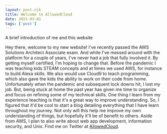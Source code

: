 ```yaml
---
layout: post.njk
title: Welcome to AllowedCloud
date: 2021-03-01
tags: ['post']
---
```


<!-- Start Excerpt -->
A brief introduction of me and this website
<!-- Excerpt End -->

Hey there, welcome to my new website! I've recently passed the AWS Solutions Architect Associate exam.
And while I've messed around with the platform for a couple of years, I've never had a job that fully involved it. By getting myself certified, I'm hoping to change that. Before the pandemic I was teaching kids STEAM concepts and at times we used AWS, for instance to build Alexa skills. We also would use Cloud9 to teach programming,
which also gave the kids the ability to work on their code from home. Unfortunately when the pandemic and
subsequent lock downs hit, I lost my job. But, being stuck at home the past year has given me time to organize
and focus on refining some of my technical skills. One thing I learn from my experience teaching is that it's
a great way to improve understanding. So, I figured that it'd be cool to start a blog detailing everything
that I have learn throughout my journey. Not only will this help me improve my own understanding of things, but
hopefully it'll be of benefit to others. Aside from AWS, I plan to also write about web app development,
information security, and Unix. Find me on Twitter at [AllowedCloud](https://twitter.com/allowedcloud).

